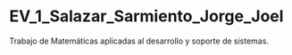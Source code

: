 # EV_1_Salazar_Sarmiento_Jorge_Joel
Trabajo de Matemáticas aplicadas al desarrollo y soporte de sistemas.
